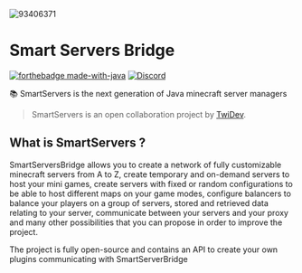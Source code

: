 ![93406371](https://user-images.githubusercontent.com/54634512/145220007-cd001053-40f4-4ac5-a8a5-4eb69ffd2620.png)
# Smart Servers Bridge
[![forthebadge made-with-java](https://forthebadge.com/images/badges/made-with-java.svg)](https://java.com/)
[![Discord](https://img.shields.io/badge/Discord-Soon-d)](https://discord.gg/smartservers)

📚  SmartServers is the next generation of Java minecraft server managers

>SmartServers is an open collaboration project by [TwiDev](https://github.com/TwiDev).

## What is SmartServers ?

SmartServersBridge allows you to create a network of fully customizable minecraft servers from A to Z, create temporary and on-demand servers to host your mini games, create servers with fixed or random configurations to be able to host different maps on your game modes, configure balancers to balance your players on a group of servers, stored and retrieved data relating to your server, communicate between your servers and your proxy and many other possibilities that you can propose in order to improve the project.

The project is fully open-source and contains an API to create your own plugins communicating with SmartServerBridge

